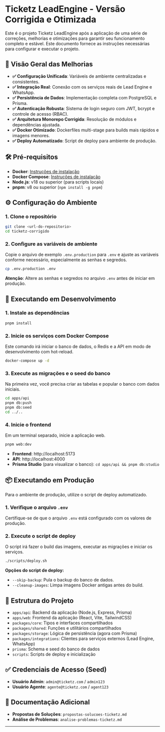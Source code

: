 # Ticketz LeadEngine - Versão Corrigida e Otimizada

Este é o projeto Ticketz LeadEngine após a aplicação de uma série de correções, melhorias e otimizações para garantir seu funcionamento completo e estável. Este documento fornece as instruções necessárias para configurar e executar o projeto.

## 🚀 Visão Geral das Melhorias

- **✅ Configuração Unificada**: Variáveis de ambiente centralizadas e consistentes.
- **✅ Integração Real**: Conexão com os serviços reais de Lead Engine e WhatsApp.
- **✅ Persistência de Dados**: Implementação completa com PostgreSQL e Prisma.
- **✅ Autenticação Robusta**: Sistema de login seguro com JWT, bcrypt e controle de acesso (RBAC).
- **✅ Arquitetura Monorepo Corrigida**: Resolução de módulos e dependências ajustada.
- **✅ Docker Otimizado**: Dockerfiles multi-stage para builds mais rápidos e imagens menores.
- **✅ Deploy Automatizado**: Script de deploy para ambiente de produção.

## 🛠️ Pré-requisitos

- **Docker**: [Instruções de instalação](https://docs.docker.com/get-docker/)
- **Docker Compose**: [Instruções de instalação](https://docs.docker.com/compose/install/)
- **Node.js**: v18 ou superior (para scripts locais)
- **pnpm**: v8 ou superior (`npm install -g pnpm`)

## ⚙️ Configuração do Ambiente

### 1. **Clone o repositório**

```bash
git clone <url-do-repositorio>
cd ticketz-corrigido
```

### 2. **Configure as variáveis de ambiente**

Copie o arquivo de exemplo `.env.production` para `.env` e ajuste as variáveis conforme necessário, especialmente as senhas e segredos.

```bash
cp .env.production .env
```

**Atenção**: Altere as senhas e segredos no arquivo `.env` antes de iniciar em produção.

## 🚀 Executando em Desenvolvimento

### 1. **Instale as dependências**

```bash
pnpm install
```

### 2. **Inicie os serviços com Docker Compose**

Este comando irá iniciar o banco de dados, o Redis e a API em modo de desenvolvimento com hot-reload.

```bash
docker-compose up -d
```

### 3. **Execute as migrações e o seed do banco**

Na primeira vez, você precisa criar as tabelas e popular o banco com dados iniciais.

```bash
cd apps/api
pnpm db:push
pnpm db:seed
cd ../..
```

### 4. **Inicie o frontend**

Em um terminal separado, inicie a aplicação web.

```bash
pnpm web:dev
```

- **Frontend**: http://localhost:5173
- **API**: http://localhost:4000
- **Prisma Studio** (para visualizar o banco): `cd apps/api && pnpm db:studio`

## 📦 Executando em Produção

Para o ambiente de produção, utilize o script de deploy automatizado.

### 1. **Verifique o arquivo `.env`**

Certifique-se de que o arquivo `.env` está configurado com os valores de produção.

### 2. **Execute o script de deploy**

O script irá fazer o build das imagens, executar as migrações e iniciar os serviços.

```bash
./scripts/deploy.sh
```

**Opções do script de deploy:**

- `--skip-backup`: Pula o backup do banco de dados.
- `--cleanup-images`: Limpa imagens Docker antigas antes do build.

## 📂 Estrutura do Projeto

- `apps/api`: Backend da aplicação (Node.js, Express, Prisma)
- `apps/web`: Frontend da aplicação (React, Vite, TailwindCSS)
- `packages/core`: Tipos e interfaces compartilhados
- `packages/shared`: Funções e utilitários compartilhados
- `packages/storage`: Lógica de persistência (agora com Prisma)
- `packages/integrations`: Clientes para serviços externos (Lead Engine, WhatsApp)
- `prisma`: Schema e seed do banco de dados
- `scripts`: Scripts de deploy e inicialização

## ✅ Credenciais de Acesso (Seed)

- **Usuário Admin**: `admin@ticketz.com` / `admin123`
- **Usuário Agente**: `agente@ticketz.com` / `agent123`

## 📖 Documentação Adicional

- **Propostas de Soluções**: `propostas-solucoes-ticketz.md`
- **Análise de Problemas**: `analise-problemas-ticketz.md`

---
